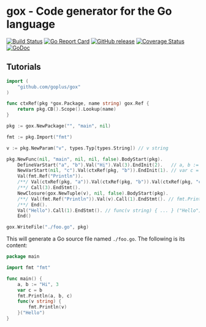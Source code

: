 gox - Code generator for the Go language
========

[![Build Status](https://github.com/goplus/gox/actions/workflows/go.yml/badge.svg)](https://github.com/goplus/gox/actions/workflows/go.yml)
[![Go Report Card](https://goreportcard.com/badge/github.com/goplus/gox)](https://goreportcard.com/report/github.com/goplus/gox)
[![GitHub release](https://img.shields.io/github/v/tag/goplus/gox.svg?label=release)](https://github.com/goplus/gox/releases)
[![Coverage Status](https://codecov.io/gh/goplus/gox/branch/master/graph/badge.svg)](https://codecov.io/gh/goplus/gox)
[![GoDoc](https://img.shields.io/badge/godoc-reference-teal.svg)](https://pkg.go.dev/mod/github.com/goplus/gox)

## Tutorials

```go
import (
	"github.com/goplus/gox"
)

func ctxRef(pkg *gox.Package, name string) gox.Ref {
	return pkg.CB().Scope().Lookup(name)
}

pkg := gox.NewPackage("", "main", nil)

fmt := pkg.Import("fmt")

v := pkg.NewParam("v", types.Typ[types.String]) // v string

pkg.NewFunc(nil, "main", nil, nil, false).BodyStart(pkg).
	DefineVarStart("a", "b").Val("Hi").Val(3).EndInit(2).   // a, b := "Hi", 3
	NewVarStart(nil, "c").Val(ctxRef(pkg, "b")).EndInit(1). // var c = b
	Val(fmt.Ref("Println")).
	/**/ Val(ctxRef(pkg, "a")).Val(ctxRef(pkg, "b")).Val(ctxRef(pkg, "c")). // fmt.Println(a, b, c)
	/**/ Call(3).EndStmt().
	NewClosure(gox.NewTuple(v), nil, false).BodyStart(pkg).
	/**/ Val(fmt.Ref("Println")).Val(v).Call(1).EndStmt(). // fmt.Println(v)
	/**/ End().
	Val("Hello").Call(1).EndStmt(). // func(v string) { ... } ("Hello")
	End()

gox.WriteFile("./foo.go", pkg)
```

This will generate a Go source file named `./foo.go`. The following is its content:

```go
package main

import fmt "fmt"

func main() {
	a, b := "Hi", 3
	var c = b
	fmt.Println(a, b, c)
	func(v string) {
		fmt.Println(v)
	}("Hello")
}
```
